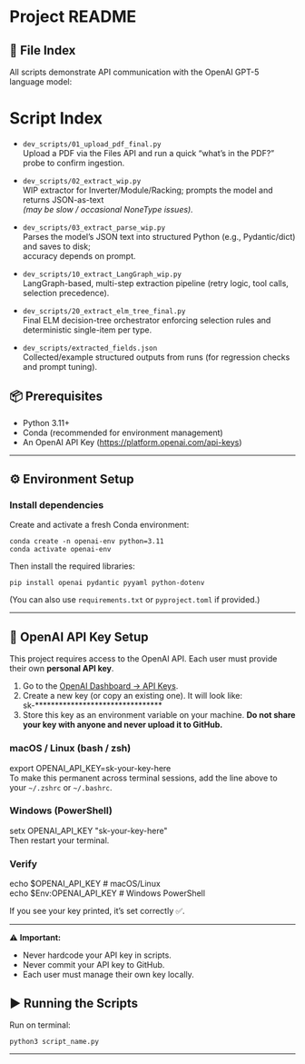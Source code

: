 # Project README

## 📂 File Index
All scripts demonstrate API communication with the OpenAI GPT-5 language model:

# Script Index

- `dev_scripts/01_upload_pdf_final.py`  
  Upload a PDF via the Files API and run a quick “what’s in the PDF?” probe to confirm ingestion.

- `dev_scripts/02_extract_wip.py`  
  WIP extractor for Inverter/Module/Racking; prompts the model and returns JSON-as-text  
  *(may be slow / occasional NoneType issues).*

- `dev_scripts/03_extract_parse_wip.py`  
  Parses the model’s JSON text into structured Python (e.g., Pydantic/dict) and saves to disk;  
  accuracy depends on prompt.

- `dev_scripts/10_extract_LangGraph_wip.py`  
  LangGraph-based, multi-step extraction pipeline (retry logic, tool calls, selection precedence).

- `dev_scripts/20_extract_elm_tree_final.py`  
  Final ELM decision-tree orchestrator enforcing selection rules and deterministic single-item per type.

- `dev_scripts/extracted_fields.json`  
  Collected/example structured outputs from runs (for regression checks and prompt tuning).


## 📦 Prerequisites
- Python 3.11+
- Conda (recommended for environment management)
- An OpenAI API Key (https://platform.openai.com/api-keys)

---

## ⚙️ Environment Setup

### Install dependencies
Create and activate a fresh Conda environment:

    conda create -n openai-env python=3.11
    conda activate openai-env

Then install the required libraries:

    pip install openai pydantic pyyaml python-dotenv

(You can also use `requirements.txt` or `pyproject.toml` if provided.)

---

## 🔑 OpenAI API Key Setup

This project requires access to the OpenAI API. Each user must provide their own **personal API key**.

1. Go to the [OpenAI Dashboard → API Keys](https://platform.openai.com/account/api-keys).  
2. Create a new key (or copy an existing one). It will look like:  
   sk-********************************  
3. Store this key as an environment variable on your machine. **Do not share your key with anyone and never upload it to GitHub.**

### macOS / Linux (bash / zsh)
export OPENAI_API_KEY=sk-your-key-here  
To make this permanent across terminal sessions, add the line above to your `~/.zshrc` or `~/.bashrc`.

### Windows (PowerShell)
setx OPENAI_API_KEY "sk-your-key-here"  
Then restart your terminal.

### Verify
echo $OPENAI_API_KEY      # macOS/Linux  
echo $Env:OPENAI_API_KEY  # Windows PowerShell  

If you see your key printed, it’s set correctly ✅.

---

⚠️ **Important:**  
- Never hardcode your API key in scripts.  
- Never commit your API key to GitHub.  
- Each user must manage their own key locally.


## ▶️ Running the Scripts

Run on terminal:

    python3 script_name.py

---

